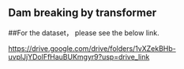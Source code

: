 ## Dam breaking by transformer

##For the dataset， please see the below link.

https://drive.google.com/drive/folders/1vXZekBHb-uvplJjYDolFfHauBUKmgyr9?usp=drive_link
